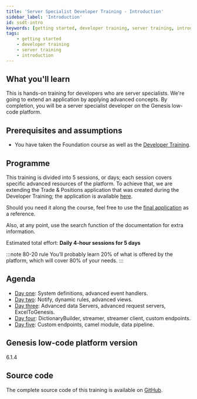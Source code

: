 ```yaml
---
title: 'Server Specialist Developer Training - Introduction'
sidebar_label: 'Introduction'
id: ssdt-intro
keywords: [getting started, developer training, server training, introduction]
tags:
    - getting started
    - developer training
    - server training
    - introduction
---
```


## What you'll learn​

This is hands-on training for developers who are server specialists. We're going to extend an application by applying advanced concepts. By completion, you will be a server specialist developer on the Genesis low-code platform.

## Prerequisites and assumptions

- You have taken the Foundation course as well as the [Developer Training](../../../getting-started/developer-training/training-intro/).


## Programme

This training is divided into 5 sessions, or days; each session covers specific advanced resources of the platform. To achieve that, we are extending the  Trade & Positions application that was created during the Developer Training; the application is available [here](https://github.com/genesiscommunitysuccess/devtraining-gama).

Should you need it along the course, feel free to use the [final application](https://github.com/genesiscommunitysuccess/devtraining-gama-server-spc) as a reference.

Also, at any point, use the search function of the documentation for extra information.

Estimated total effort: <b>Daily 4-hour sessions for 5 days</b>

:::note 80-20 rule
You’ll probably learn 20% of what is offered ​by the platform​, which will cover 80% of your needs.
:::

## Agenda

- [Day one](../../../getting-started/server_training/01_ssdt-day1/): System definitions, advanced event handlers.
- [Day two](../../../getting-started/server_training/01_ssdt-day2/): Notify, dynamic rules, advanced views.
- [Day three](../../../getting-started/server_training/03_ssdt-day3/): Advanced data Servers, advanced request servers, ExcelToGenesis.
- [Day four](../../../getting-started/server_training/04_ssdt-day4/): DictionaryBuilder, streamer, streamer client, custom endpoints.
- [Day five](../../../getting-started/server_training/05_ssdt-day5/): Custom endpoints, camel module, data pipeline​.

## Genesis low-code platform version
6.1.4

## Source code
The complete source code of this training is available 
on [GitHub](https://github.com/genesiscommunitysuccess/devtraining-gama-server-spc).